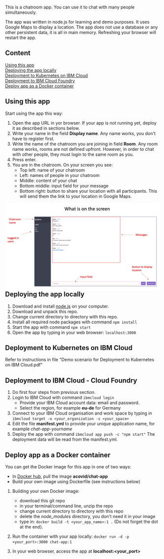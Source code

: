 This is a chatroom app. You can use it to chat with many people simultaneously.

The app was written in node.js for learning and demo purposes. It uses Google Maps to display a location. The app does not use a database or any other persistent data, it is all in main memory. Refreshing your browser will restart the app.

## Content

<a href="#using-this-app">Using this app</a>  
<a href="#deploying-the-app-locally">Deploying the app locally</a>  
<a href="#deployment-to-kubernetes-on-ibm-cloud">Deployment to Kubernetes on IBM Cloud</a>  
<a href="#deployment-to-ibm-cloud-foundry">Deployment to IBM Cloud Foundry</a>  
<a href="#deploy-app-as-a-docker-container">Deploy app as a Docker container</a>

## Using this app

Start using the app this way:

1. Open the app URL in yor browser. If your app is not running yet, deploy it as described in sections below.
2. Write your name in the field **Display name**. Any name works, you don't have to register first.
3. Write the name of the chatroom you are joining in field **Room**. Any room name works, rooms are not defined upfront. However, in order to chat with other people, they must login to the same room as you.
4. Press enter.
5. You are in the chatroom. On your screen you see:
   - Top left: name of your chatroom
   - Left: names of people in your chatroom
   - Middle: content of your chat
   - Bottom middle: input field for your message
   - Bottom right: button to share your location with all participants. This will send them the link to your location in Google Maps.

<img src="what-is-on-the-screen.png"
     alt="What is on teh screen"
     style="float: left; margin-right: 10px;" />

## Deploying the app locally

1. Download and install [node.js](https://nodejs.org/en/download/) on your computer.
2. Download and unpack this repo.
3. Change current directory to directory with this repo.
4. Install all required node packages with command
   `npm install`
5. Start the app with command `npm start`
6. Open the app by typing in your web browser: `localhost:3000`

## Deployment to Kubernetes on IBM Cloud

Refer to instructions in file "Demo scenario for Deployment to Kubernetes on IBM Cloud.pdf"

## Deployment to IBM Cloud - Cloud Foundry

1. Do first four steps from previous section.
2. Login to IBM Cloud with command
   `ibmcloud login`
   - Provide your IBM Cloud account data: email and password.
   - Select the region, for example **eu-de** for Germany
3. Connect to your IBM Cloud organisation and work space by typing in
   `ibmcloud target -o <your_organization -s <your_space>`
4. Edit the file **manifest.yml** to provide your unique application name, for example _chat-app-yourname_
5. Deploy the app with command
   `ibmcloud app push -c "npm start"`
   The deployment data will be read from the manifest.yml.

## Deploy app as a Docker container

You can get the Docker image for this app in one of two ways:

- In [Docker hub](https://hub.docker.com/r/acovid/chat-app), pull the image **acovid/chat-app**
- Build your own image using Dockerfile (see instructions below)

1. Building your own Docker image:

   - download this git repo
   - in your terminal/command line, unzip the repo
   - change current directory to directory with this repo
   - delete the _node_modules_ directory, you don't need it in your image
   - type in: `docker build -t <your_app_name>:1 .` (Do not forget the dot at the end).

2. Run the container with your app locally: `docker run -d -p <your_port>:3000 chat-app:1`

3. In your web browser, access the app at **localhost:<your_port>**
